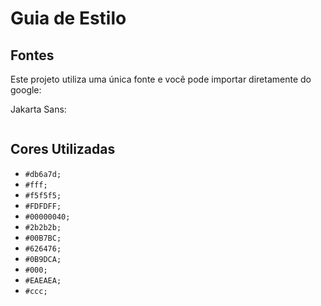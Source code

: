 # Guia de Estilo
## Fontes
Este projeto utiliza uma única fonte e você pode importar diretamente do google:

Jakarta Sans:
```
```

## Cores Utilizadas

- `#db6a7d;`
- `#fff;`
- `#f5f5f5;`
- `#FDFDFF;`
- `#00000040;`
- `#2b2b2b;`
- `#00B7BC;`
- `#626476;`
- `#0B9DCA;`
- `#000;`
- `#EAEAEA;`
- `#ccc;`
